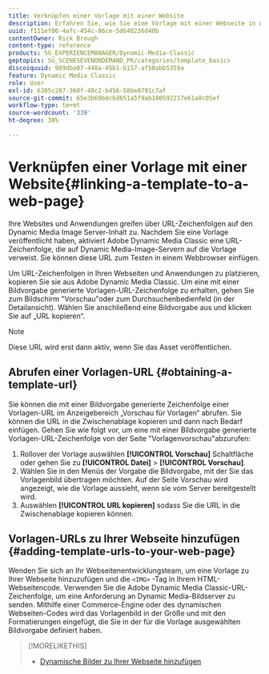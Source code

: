 ```yaml
---
title: Verknüpfen einer Vorlage mit einer Website
description: Erfahren Sie, wie Sie eine Vorlage mit einer Webseite in Adobe Dynamic Media Classic verknüpfen.
uuid: f111ef06-4afc-454c-86ce-5d640236d40b
contentOwner: Rick Brough
content-type: reference
products: SG_EXPERIENCEMANAGER/Dynamic-Media-Classic
geptopics: SG_SCENESEVENONDEMAND_PK/categories/template_basics
discoiquuid: 989dba07-448a-45b1-b157-af50abb5359a
feature: Dynamic Media Classic
role: User
exl-id: 6305c287-360f-48c2-b456-58be0791c7af
source-git-commit: 65e3b69bdcbd651a5f9ab100592217e61a8c05ef
workflow-type: tm+mt
source-wordcount: '339'
ht-degree: 38%

---
```


# Verknüpfen einer Vorlage mit einer Website{#linking-a-template-to-a-web-page}

Ihre Websites und Anwendungen greifen über URL-Zeichenfolgen auf den Dynamic Media Image Server-Inhalt zu. Nachdem Sie eine Vorlage veröffentlicht haben, aktiviert Adobe Dynamic Media Classic eine URL-Zeichenfolge, die auf Dynamic Media-Image-Servern auf die Vorlage verweist. Sie können diese URL zum Testen in einem Webbrowser einfügen.

Um URL-Zeichenfolgen in Ihren Webseiten und Anwendungen zu platzieren, kopieren Sie sie aus Adobe Dynamic Media Classic. Um eine mit einer Bildvorgabe generierte Vorlagen-URL-Zeichenfolge zu erhalten, gehen Sie zum Bildschirm &quot;Vorschau&quot;oder zum Durchsuchenbedienfeld (in der Detailansicht). Wählen Sie anschließend eine Bildvorgabe aus und klicken Sie auf „URL kopieren“.

>[!NOTE]
>
>Diese URL wird erst dann aktiv, wenn Sie das Asset veröffentlichen.

## Abrufen einer Vorlagen-URL {#obtaining-a-template-url}

Sie können die mit einer Bildvorgabe generierte Zeichenfolge einer Vorlagen-URL im Anzeigebereich „Vorschau für Vorlagen“ abrufen. Sie können die URL in die Zwischenablage kopieren und dann nach Bedarf einfügen. Gehen Sie wie folgt vor, um eine mit einer Bildvorgabe generierte Vorlagen-URL-Zeichenfolge von der Seite &quot;Vorlagenvorschau&quot;abzurufen:

1. Rollover der Vorlage auswählen **[!UICONTROL Vorschau]** Schaltfläche oder gehen Sie zu **[!UICONTROL Datei]** > **[!UICONTROL Vorschau]**.
1. Wählen Sie in den Menüs der Vorgabe die Bildvorgabe, mit der Sie das Vorlagenbild übertragen möchten. Auf der Seite Vorschau wird angezeigt, wie die Vorlage aussieht, wenn sie vom Server bereitgestellt wird.
1. Auswählen **[!UICONTROL URL kopieren]** sodass Sie die URL in die Zwischenablage kopieren können.

## Vorlagen-URLs zu Ihrer Webseite hinzufügen {#adding-template-urls-to-your-web-page}

Wenden Sie sich an Ihr Webseitenentwicklungsteam, um eine Vorlage zu Ihrer Webseite hinzuzufügen und die `<IMG>` -Tag in Ihrem HTML-Webseitencode. Verwenden Sie die Adobe Dynamic Media Classic-URL-Zeichenfolge, um eine Anforderung an Dynamic Media-Bildserver zu senden. Mithilfe einer Commerce-Engine oder des dynamischen Webseiten-Codes wird das Vorlagenbild in der Größe und mit den Formatierungen eingefügt, die Sie in der für die Vorlage ausgewählten Bildvorgabe definiert haben.

>[!MORELIKETHIS]
>
>* [Dynamische Bilder zu Ihrer Webseite hinzufügen](linking-urls-web-application.md#adding_dynamic_images_to_your_web_page)

